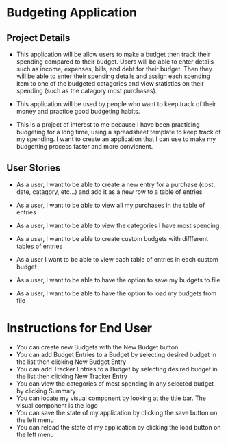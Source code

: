 # Budgeting Application

## Project Details

- This application will be allow users to make a budget then track their spending compared to their budget. Users will be able to enter details such as income, expenses, bills, and debt for their budget. Then they will be able to enter their spending details and assign each spending item to one of the budgeted catagories and view statistics on their spending (such as the catagory most purchases).

- This application will be used by people who want to keep track of their money and practice good budgeting habits.

- This is a project of interest to me because I have been practicing budgeting for a long time, using a spreadsheet template to keep track of my spending. I want to create an application that I can use to make my budgetting process faster and more convienent.

## User Stories

- As a user, I want to be able to create a new entry for a purchase (cost, date, catagory, etc...) and add it as a new row to a table of entries

- As a user, I want to be able to view all my purchases in the table of entries

- As a user, I want to be able to view the categories I have most spending

- As a user, I want to be able to create custom budgets with diffferent tables of entries

- As a user I want to be able to view each table of entries in each custom budget

- As a user, I want to be able to have the option to save my budgets to file

- As a user, I want to be able to have the option to load my budgets from file


# Instructions for End User 

- You can create new Budgets with the New Budget button
- You can add Budget Entries to a Budget by selecting desired budget in the list then clicking New Budget Entry
- You can add Tracker Entries to a Budget by selecting desired budget in the list then clicking New Tracker Entry
- You can view the categories of most spending in any selected budget by clicking Summary
- You can locate my visual component by looking at the title bar. The visual component is the logo
- You can save the state of my application by clicking the save button on the left menu
- You can reload the state of my application by clicking the load button on the left menu